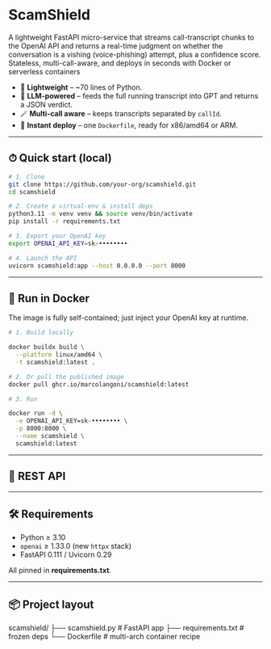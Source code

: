 # ScamShield
A lightweight FastAPI micro-service that streams call-transcript chunks to the OpenAI API and returns a real-time judgment on whether the conversation is a vishing (voice-phishing) attempt, plus a confidence score. Stateless, multi-call-aware, and deploys in seconds with Docker or serverless containers

* 🌱 **Lightweight** – ~70 lines of Python.  
* 🧠 **LLM-powered** – feeds the full running transcript into GPT and returns a JSON verdict.  
* 🪄 **Multi-call aware** – keeps transcripts separated by `callId`.  
* 🚀 **Instant deploy** – one `Dockerfile`, ready for x86/amd64 or ARM.

---

## ⏱ Quick start (local)

```bash
# 1. Clone
git clone https://github.com/your-org/scamshield.git
cd scamshield

# 2. Create a virtual-env & install deps
python3.11 -m venv venv && source venv/bin/activate
pip install -r requirements.txt

# 3. Export your OpenAI key
export OPENAI_API_KEY=sk-••••••••

# 4. Launch the API
uvicorn scamshield:app --host 0.0.0.0 --port 8000
```

---

## 🐳 Run in Docker

The image is fully self-contained; just inject your OpenAI key at runtime.


```bash
# 1. Build locally

docker buildx build \
  --platform linux/amd64 \
  -t scamshield:latest .

# 2. Or pull the published image
docker pull ghcr.io/marcolangoni/scamshield:latest

# 3. Run

docker run -d \
  -e OPENAI_API_KEY=sk-•••••••• \
  -p 8000:8000 \
  --name scamshield \
  scamshield:latest

```
---

## 🔌 REST API


---
## 🛠 Requirements

* Python ≥ 3.10  
* `openai` ≥ 1.33.0 (new `httpx` stack)  
* FastAPI 0.111 / Uvicorn 0.29

All pinned in **requirements.txt**.

---

## 📦 Project layout


scamshield/
├── scamshield.py      # FastAPI app
├── requirements.txt   # frozen deps
└── Dockerfile         # multi-arch container recipe
